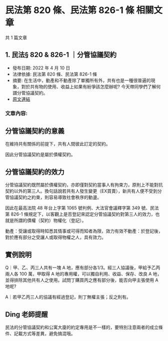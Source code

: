 # 民法第 820 條、民法第 826-1 條 相關文章

共 1 篇文章

## 1. 民法§ 820 & 826-1 ｜分管協議契約

- 發布日期: 2022 年 4 月 10 日
- 法律依據: 民法第 820 條、民法第 826-1 條
- 摘要: 在生活中，動產和不動產除了單獨所有外，共有也是一種很普遍的現象，對於共有物的使用、收益上如果有紛爭該怎麼辦呢? 今天帶同學們了解何謂分管協議契約。
- [原文連結](https://www.jasper-realestate.com/%e6%b0%91%e6%b3%95820826-1%e5%88%86%e7%ae%a1%e5%8d%94%e8%ad%b0%e5%a5%91%e7%b4%84/)

### 文章內容:

## 分管協議契約的意義

在維持共有關係的前提下，共有人間彼此訂定的契約。

因此分管協議契約是屬於債權契約。

## 分管協議契約的效力

分管協議契約既然屬於債權契約，亦即僅對契約當事人有拘束力，原則上不能對抗契約以外的第三人。換句話說若共有人發生變更（EX買賣），新共有人便不受到分管協議契約之約束，則容易導致社會秩序的動盪。

因此在最高法院 48 年台上字第 1065 號判例、大法官會議釋字第 349 號、民法第 826-1 條規定下，以客觀上是否登記來認定分管協議契約對第三人的效力，也就是所謂的債權（契約）物權化（登記）。

動產：受讓或取得時知悉其情事或可得而知者為限，效力有效不動產：於登記後，對於應有部分之受讓人或取得物權之人，具有效力。

## 實例說明

Q｜甲、乙、丙三人共有一塊 A 地，應有部分各1/3。經三人協議後，甲給予乙丙兩人各 100 萬，甲取得 A 地的專用權，可以獨自利用、收益、保存、改良 A 地，並得排除其他共有人之使用。試問丁購買丙之應有部分後，能否向甲主張使用 A 地呢?

A｜若甲乙丙三人的協議有經過登記，則丁無權主張；反之則有。

## Ding 老師提醒

民法的分管協議契約和公寓大廈的約定專用是不一樣的，要特別注意兩者的成立條件、記載方式等差異，避免搞混哦。
